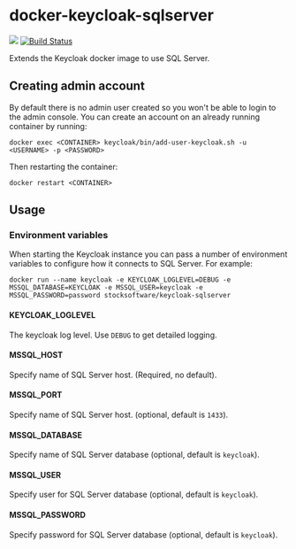 # docker-keycloak-sqlserver

[![](http://dockeri.co/image/stocksoftware/keycloak-sqlserver)](https://hub.docker.com/r/stocksoftware/keycloak-sqlserver)
[![Build Status](https://secure.travis-ci.org/stocksoftware/docker-keycloak-sqlserver.png?branch=master)](http://travis-ci.org/stocksoftware/docker-keycloak-sqlserver)

Extends the Keycloak docker image to use SQL Server.

## Creating admin account

By default there is no admin user created so you won't be able to login to the admin console. You can create an
account on an already running container by running:

    docker exec <CONTAINER> keycloak/bin/add-user-keycloak.sh -u <USERNAME> -p <PASSWORD>

Then restarting the container:

    docker restart <CONTAINER>

## Usage

### Environment variables

When starting the Keycloak instance you can pass a number of environment variables to configure how it connects to SQL Server. For example:

    docker run --name keycloak -e KEYCLOAK_LOGLEVEL=DEBUG -e MSSQL_DATABASE=KEYCLOAK -e MSSQL_USER=keycloak -e MSSQL_PASSWORD=password stocksoftware/keycloak-sqlserver

#### KEYCLOAK_LOGLEVEL

The keycloak log level. Use `DEBUG` to get detailed logging.

#### MSSQL_HOST

Specify name of SQL Server host. (Required, no default).

#### MSSQL_PORT

Specify name of SQL Server host. (optional, default is `1433`).

#### MSSQL_DATABASE

Specify name of SQL Server database (optional, default is `keycloak`).

#### MSSQL_USER

Specify user for SQL Server database (optional, default is `keycloak`).

#### MSSQL_PASSWORD

Specify password for SQL Server database (optional, default is `keycloak`).
